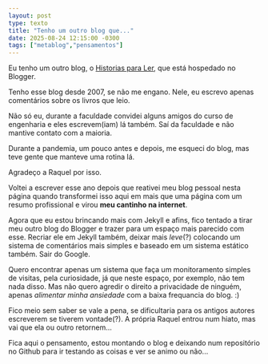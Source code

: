 ```yaml
---
layout: post
type: texto
title: "Tenho um outro blog que..."
date: 2025-08-24 12:15:00 -0300
tags: ["metablog","pensamentos"]
---
```

Eu tenho um outro blog, o [Historias para Ler](https://historiasparaler.blog.br), que está hospedado no Blogger.  

Tenho esse blog desde 2007, se não me engano. Nele, eu escrevo apenas comentários sobre os livros que leio.  

Não só eu, durante a faculdade convidei alguns amigos do curso de engenharia e eles escrevem(iam) lá também. Saí da faculdade e não mantive contato com a maioria.

Durante a pandemia, um pouco antes e depois, me esqueci do blog, mas teve gente que manteve uma rotina lá.  

Agradeço a Raquel por isso.  

Voltei a escrever esse ano depois que reativei meu blog pessoal nesta página quando transformei isso aqui em mais que uma página com um resumo profissional e virou **meu cantinho na internet**.  

Agora que eu estou brincando mais com Jekyll e afins, fico tentado a tirar meu outro blog do Blogger e trazer para um espaço mais parecido com esse. Recriar ele em Jekyll também, deixar mais *leve*(?) colocando um sistema de comentários mais simples e baseado em um sistema estático também. Sair do Google.  

Quero encontrar apenas um sistema que faça um monitoramento simples de visitas, pela curiosidade, já que neste espaço, por exemplo, não tem nada disso. Mas não quero agredir o direito a privacidade de ninguém, apenas *alimentar minha ansiedade* com a baixa frequancia do blog. :)  

Fico meio sem saber se vale a pena, se dificultaria para os antigos autores escreverem se tiverem vontade(?). A própria Raquel entrou num hiato, mas vai que ela ou outro retornem...  

Fica aqui o pensamento, estou montando o blog e deixando num repositório no Github para ir testando as coisas e ver se animo ou não...